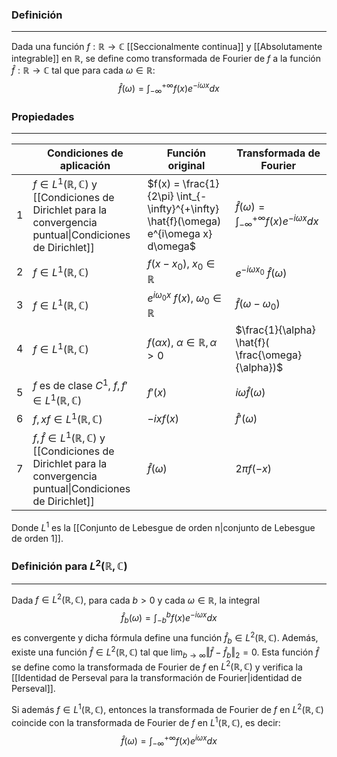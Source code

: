 ### Definición
---
Dada una función $f : \mathbb{R} \to \mathbb{C}$ [[Seccionalmente continua]] y [[Absolutamente integrable]] en $\mathbb{R}$, se define como transformada de Fourier de $f$ a la función $\hat{f} : \mathbb{R} \to \mathbb{C}$ tal que para cada $\omega \in \mathbb{R}$: $$ \hat{f}(\omega) = \int_{-\infty}^{+\infty} f(x) e^{-i\omega x}dx $$
### Propiedades
---
|     | Condiciones de aplicación                                                                                                          | Función original                                                                     | Transformada de Fourier                                             |
| --- | ---------------------------------------------------------------------------------------------------------------------------------- | ------------------------------------------------------------------------------------ | ------------------------------------------------------------------- |
| 1   | $f \in L^1(\mathbb{R}, \mathbb{C})$ y [[Condiciones de Dirichlet para la convergencia puntual\|Condiciones de Dirichlet]]          | $f(x) =  \frac{1}{2\pi} \int_{-\infty}^{+\infty} \hat{f}(\omega) e^{i\omega x} d\omega$ | $\hat{f}(\omega) = \int_{-\infty}^{+\infty} f(x) e^{-i\omega x} dx$ |
| 2   | $f \in L^1(\mathbb{R}, \mathbb{C})$                                                                                                | $f(x - x_0), ~ x_0 \in \mathbb{R}$                                                   | $e^{-i\omega x_0} ~\hat{f}(\omega)$                                 |
| 3   | $f \in L^1(\mathbb{R}, \mathbb{C})$                                                                                                | $e^{i \omega_0 x} ~ f(x), ~ \omega_0 \in \mathbb{R}$                                 | $\hat{f}(\omega - \omega_0)$                                        |
| 4   | $f \in L^1(\mathbb{R}, \mathbb{C})$                                                                                                | $f(\alpha x), ~ \alpha \in \mathbb{R}, \alpha > 0$                                   | $\frac{1}{\alpha} \hat{f}( \frac{\omega}{\alpha})$                                                                    |
| 5   | $f$ es de clase $C^1$, $f, f' \in L^1(\mathbb{R}, \mathbb{C})$                                                                     | $f'(x)$                                                                              | $i\omega \hat{f}(\omega)$                                           |
| 6   | $f, x f \in L^1(\mathbb{R}, \mathbb{C})$                                                                                           | $-ixf(x)$                                                                             | $\hat{f}'(\omega)$                                                  |
| 7   | $f, \hat{f} \in L^1(\mathbb{R}, \mathbb{C})$ y [[Condiciones de Dirichlet para la convergencia puntual\|Condiciones de Dirichlet]] | $\hat{f}(\omega)$                                                                    | $2\pi f(-x)$                                                        |

Donde $L^1$ es la [[Conjunto de Lebesgue de orden n|conjunto de Lebesgue de orden 1]].


### Definición para $L^2(\mathbb{R}, \mathbb{C})$
---
Dada $f \in L^2(\mathbb{R}, \mathbb{C})$, para cada $b > 0$ y cada $\omega \in \mathbb{R}$, la integral $$ \hat{f}_b(\omega) = \int_{-b}^{b} f(x) e^{-i\omega x} dx $$
es convergente y dicha fórmula define una función $\hat{f}_b \in L^2(\mathbb{R}, \mathbb{C})$. Además, existe una función $\hat{f} \in L^2(\mathbb{R}, \mathbb{C})$ tal que $\lim_{b \to \infty} \Vert \hat{f} - \hat{f}_b \Vert_2 = 0$. Esta función $\hat{f}$ se define como la transformada de Fourier de $f$ en $L^2(\mathbb{R}, \mathbb{C})$ y verifica la [[Identidad de Perseval para la transformación de Fourier|identidad de Perseval]].

Si además $f \in L^1(\mathbb{R}, \mathbb{C})$, entonces la transformada de Fourier de $f$ en $L^2(\mathbb{R}, \mathbb{C})$ coincide con la transformada de Fourier de $f$ en $L^1(\mathbb{R}, \mathbb{C})$, es decir: $$ \hat{f}(\omega) = \int_{-\infty}^{+\infty} f(x) e^{i\omega x} dx $$
